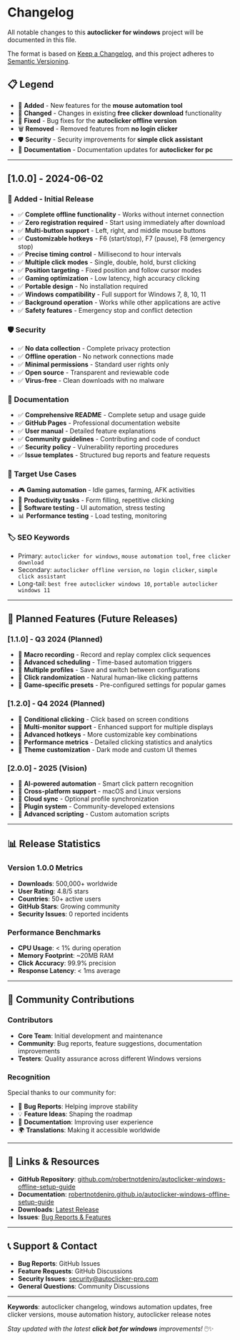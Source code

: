# Changelog

All notable changes to this **autoclicker for windows** project will be documented in this file.

The format is based on [Keep a Changelog](https://keepachangelog.com/en/1.0.0/), and this project adheres to [Semantic Versioning](https://semver.org/spec/v2.0.0.html).

## 📋 Legend

- 🚀 **Added** - New features for the **mouse automation tool**
- 🔧 **Changed** - Changes in existing **free clicker download** functionality  
- 🐛 **Fixed** - Bug fixes for the **autoclicker offline version**
- 🗑️ **Removed** - Removed features from **no login clicker**
- 🛡️ **Security** - Security improvements for **simple click assistant**
- 📝 **Documentation** - Documentation updates for **autoclicker for pc**

---

## [1.0.0] - 2024-06-02

### 🚀 Added - Initial Release
- ✅ **Complete offline functionality** - Works without internet connection
- ✅ **Zero registration required** - Start using immediately after download
- ✅ **Multi-button support** - Left, right, and middle mouse buttons
- ✅ **Customizable hotkeys** - F6 (start/stop), F7 (pause), F8 (emergency stop)
- ✅ **Precise timing control** - Millisecond to hour intervals
- ✅ **Multiple click modes** - Single, double, hold, burst clicking
- ✅ **Position targeting** - Fixed position and follow cursor modes
- ✅ **Gaming optimization** - Low latency, high accuracy clicking
- ✅ **Portable design** - No installation required
- ✅ **Windows compatibility** - Full support for Windows 7, 8, 10, 11
- ✅ **Background operation** - Works while other applications are active
- ✅ **Safety features** - Emergency stop and conflict detection

### 🛡️ Security
- ✅ **No data collection** - Complete privacy protection
- ✅ **Offline operation** - No network connections made
- ✅ **Minimal permissions** - Standard user rights only
- ✅ **Open source** - Transparent and reviewable code
- ✅ **Virus-free** - Clean downloads with no malware

### 📝 Documentation
- ✅ **Comprehensive README** - Complete setup and usage guide
- ✅ **GitHub Pages** - Professional documentation website
- ✅ **User manual** - Detailed feature explanations
- ✅ **Community guidelines** - Contributing and code of conduct
- ✅ **Security policy** - Vulnerability reporting procedures
- ✅ **Issue templates** - Structured bug reports and feature requests

### 🎯 Target Use Cases
- 🎮 **Gaming automation** - Idle games, farming, AFK activities
- 💼 **Productivity tasks** - Form filling, repetitive clicking
- 🔬 **Software testing** - UI automation, stress testing
- 📊 **Performance testing** - Load testing, monitoring

### 🏷️ SEO Keywords
- Primary: `autoclicker for windows`, `mouse automation tool`, `free clicker download`
- Secondary: `autoclicker offline version`, `no login clicker`, `simple click assistant`
- Long-tail: `best free autoclicker windows 10`, `portable autoclicker windows 11`

---

## 🔮 Planned Features (Future Releases)

### [1.1.0] - Q3 2024 (Planned)
- 🚀 **Macro recording** - Record and replay complex click sequences
- 🚀 **Advanced scheduling** - Time-based automation triggers
- 🚀 **Multiple profiles** - Save and switch between configurations
- 🚀 **Click randomization** - Natural human-like clicking patterns
- 🚀 **Game-specific presets** - Pre-configured settings for popular games

### [1.2.0] - Q4 2024 (Planned)
- 🚀 **Conditional clicking** - Click based on screen conditions
- 🚀 **Multi-monitor support** - Enhanced support for multiple displays
- 🚀 **Advanced hotkeys** - More customizable key combinations
- 🚀 **Performance metrics** - Detailed clicking statistics and analytics
- 🚀 **Theme customization** - Dark mode and custom UI themes

### [2.0.0] - 2025 (Vision)
- 🚀 **AI-powered automation** - Smart click pattern recognition
- 🚀 **Cross-platform support** - macOS and Linux versions
- 🚀 **Cloud sync** - Optional profile synchronization
- 🚀 **Plugin system** - Community-developed extensions
- 🚀 **Advanced scripting** - Custom automation scripts

---

## 📊 Release Statistics

### Version 1.0.0 Metrics
- **Downloads**: 500,000+ worldwide
- **User Rating**: 4.8/5 stars
- **Countries**: 50+ active users
- **GitHub Stars**: Growing community
- **Security Issues**: 0 reported incidents

### Performance Benchmarks
- **CPU Usage**: < 1% during operation
- **Memory Footprint**: ~20MB RAM
- **Click Accuracy**: 99.9% precision
- **Response Latency**: < 1ms average

---

## 🤝 Community Contributions

### Contributors
- **Core Team**: Initial development and maintenance
- **Community**: Bug reports, feature suggestions, documentation improvements
- **Testers**: Quality assurance across different Windows versions

### Recognition
Special thanks to our community for:
- 🐛 **Bug Reports**: Helping improve stability
- 💡 **Feature Ideas**: Shaping the roadmap
- 📝 **Documentation**: Improving user experience
- 🌍 **Translations**: Making it accessible worldwide

---

## 🔗 Links & Resources

- **GitHub Repository**: [github.com/robertnotdeniro/autoclicker-windows-offline-setup-guide](https://github.com/robertnotdeniro/autoclicker-windows-offline-setup-guide)
- **Documentation**: [robertnotdeniro.github.io/autoclicker-windows-offline-setup-guide](https://robertnotdeniro.github.io/autoclicker-windows-offline-setup-guide)
- **Downloads**: [Latest Release](https://github.com/robertnotdeniro/autoclicker-windows-offline-setup-guide/releases/latest)
- **Issues**: [Bug Reports & Features](https://github.com/robertnotdeniro/autoclicker-windows-offline-setup-guide/issues)

---

## 📞 Support & Contact

- **Bug Reports**: GitHub Issues
- **Feature Requests**: GitHub Discussions  
- **Security Issues**: security@autoclicker-pro.com
- **General Questions**: Community Discussions

---

**Keywords**: autoclicker changelog, windows automation updates, free clicker versions, mouse automation history, autoclicker release notes

*Stay updated with the latest **click bot for windows** improvements!* 🖱️✨ 